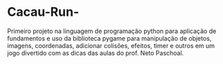 # Cacau-Run-
Primeiro projeto na linguagem de programação python para aplicação de fundamentos e uso da biblioteca pygame para manipulação de objetos, imagens, coordenadas, adicionar colisões, efeitos, timer e outros em um jogo divertido com as dicas das aulas do prof. Neto Paschoal.
